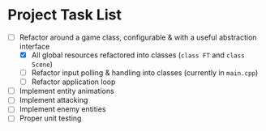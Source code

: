 # Project Task List

- [ ] Refactor around a game class, configurable & with a useful abstraction interface
  - [x] All global resources refactored into classes (`class FT` and `class Scene`)
  - [ ] Refactor input polling & handling into classes (currently in `main.cpp`)
  - [ ] Refactor application loop
- [ ] Implement entity animations
- [ ] Implement attacking
- [ ] Implement enemy entities
- [ ] Proper unit testing
